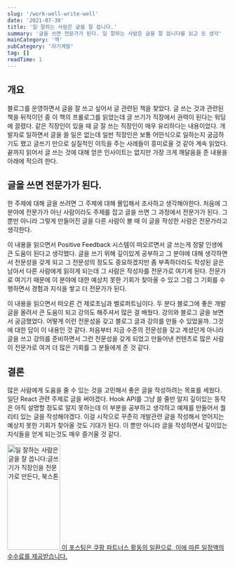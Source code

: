 ```yaml
---
slug: '/work-well-write-well'
date: '2021-07-30'
title: '일 잘하는 사람은 글을 잘 씁니다.'
summary: '글을 쓰면 전문가가 된다. 일 잘하는 사람은 글을 잘 씁니다를 읽고 든 생각'
mainCategory: '책'
subCategory: '자기계발'
tag: []
readTime: 1
---
```


## 개요

블로그를 운영하면서 글을 잘 쓰고 싶어서 글 관련된 책을 찾았다. 글 쓰는 것과 관련된 책을 뒤적이던 중 이 책의 프롤로그를 읽었는데 글 쓰기가 직장에서 권력이 된다는 워딩에 끌렸다. 같은 직장인이 있을 때 글 잘 쓰는 직장인이 매우 유리하다는 내용이었다. 개발자로 일하면서 글을 쓸 일은 없는데 일반 직장인은 보통 어떤식으로 일하는지 궁금하기도 했고 글쓰기 만으로 실질적인 이득을 주는 사례들이 흥미로울 것 같아 계속 읽었다. 끝까지 읽어서 글 쓰는 것에 대해 얻은 인사이트는 없지만 가장 크게 깨달음을 준 내용을 아래에 적으려 한다.

## 글을 쓰면 전문가가 된다.

한 주제에 대해 글을 쓰려면 그 주제에 대해 몰입해서 조사하고 생각해야한다. 처음에 그 분야에 전문가가 아닌 사람이라도 주제를 잡고 글을 쓰면 그 과정에서 전문가가 된다. 그 뿐만 아니라 그렇게 만들어진 글을 다른 사람이 볼 때 이 글을 작성한 사람은 전문가라고 생각한다.

이 내용을 읽으면서 Positive Feedback 시스템이 떠오르면서 글 쓰는게 정말 인생에 큰 도움이 된다고 생각했다. 글을 쓰기 위해 깊이있게 공부하고 그 분야에 대해 생각하면서 전문성을 갖게 되고 그 전문성의 정도도 중요하겠지만 좀 부족하더라도 작성된 글은 남아서 다른 사람에게 읽히게 되는데 그 사람은 작성자를 전문가로 여기게 된다. 전문가로 여기기 때문에 이 분야에 대한 예상치 못한 기회가 찾아올 수 있고 그럼 그 기회를 수행하면서 경험과 지식을 쌓고 더 전문가가 된다.

이 내용을 읽으면서 떠오른 건 제로초님과 벨로퍼트님이다. 두 분다 블로그에 좋은 개발 글을 올려서 큰 도움이 되고 강의도 해주셔서 많은 걸 배웠다. 강의와 블로그 글을 보면서 궁금했었다. 어떻게 이런 전문성을 갖고 블로그 글과 강의를 만들 수 있었을까. 그것에 대한 답이 이 내용인 것 같다. 처음부터 지금 수준의 전문성을 갖고 계셨던게 아니라 글을 쓰고 강의를 준비하면서 그런 전문성을 갖게 되었고 만들어낸 컨텐츠로 많은 사람이 전문가로 여겨 더 많은 기회를 그 분들에게 준 것 같다.

## 결론

많은 사람에게 도움을 줄 수 있는 것을 고민해서 좋은 글을 작성하려는 목표를 세웠다. 일단 React 관련 주제로 글을 써야겠다. Hook API를 그냥 쓸 줄만 알지 깊이있는 동작은 아직 설명할 정도로 알지 못하는데 이 부분을 공부하고 생각하고 예제를 만들어서 퀄리티 있는 글을 작성해야겠다. 이걸 시작으로 꾸준히 개발관련 글을 작성해서 얻어지는 예상치 못한 기회가 찾아올 것도 기대가 된다. 이 뿐만 아니라 글을 작성하면서 깊이있는 지식들을 얻게 되는것도 매우 즐거울 것 같다.

<a class="coupang" href="https://coupa.ng/b4snyy" target="_blank" referrerpolicy="unsafe-url"><img src="https://static.coupangcdn.com/image/affiliate/banner/e60e72df4c3e9a012c7c008070015c36@2x.jpg" alt="일 잘하는 사람은 글을 잘 씁니다:글쓰기가 직장인을 전문가로 만든다, 북스톤" width="120" height="240">
<span>이 포스팅은 쿠팡 파트너스 활동의 일환으로, 이에 따른 일정액의 수수료를 제공받습니다.
</span>
</a>
